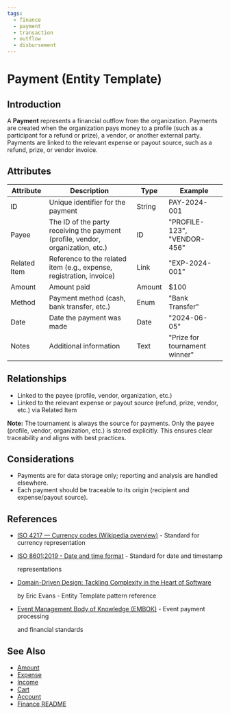 ```yaml
---
tags:
  - finance
  - payment
  - transaction
  - outflow
  - disbursement
---
```


# Payment (Entity Template)

## Introduction

A **Payment** represents a financial outflow from the organization. Payments are created when the organization pays
money to a profile (such as a participant for a refund or prize), a vendor, or another external party. Payments are
linked to the relevant expense or payout source, such as a refund, prize, or vendor invoice.

## Attributes

| Attribute    | Description                                                                     | Type   | Example                       |
| ------------ | ------------------------------------------------------------------------------- | ------ | ----------------------------- |
| ID           | Unique identifier for the payment                                               | String | PAY-2024-001                  |
| Payee        | The ID of the party receiving the payment (profile, vendor, organization, etc.) | ID     | "PROFILE-123", "VENDOR-456"   |
| Related Item | Reference to the related item (e.g., expense, registration, invoice)            | Link   | "EXP-2024-001"                |
| Amount       | Amount paid                                                                     | Amount | $100                          |
| Method       | Payment method (cash, bank transfer, etc.)                                      | Enum   | "Bank Transfer"               |
| Date         | Date the payment was made                                                       | Date   | "2024-06-05"                  |
| Notes        | Additional information                                                          | Text   | "Prize for tournament winner" |

## Relationships

- Linked to the payee (profile, vendor, organization, etc.)
- Linked to the relevant expense or payout source (refund, prize, vendor, etc.) via Related Item

**Note:** The tournament is always the source for payments. Only the payee (profile, vendor, organization, etc.) is
stored explicitly. This ensures clear traceability and aligns with best practices.

## Considerations

- Payments are for data storage only; reporting and analysis are handled elsewhere.
- Each payment should be traceable to its origin (recipient and expense/payout source).

## References

- [ISO 4217 — Currency codes (Wikipedia overview)](https://en.wikipedia.org/wiki/ISO_4217) - Standard for currency representation
- [ISO 8601:2019 - Date and time format](https://www.iso.org/standard/70907.html) - Standard for date and timestamp

  representations

- [Domain-Driven Design: Tackling Complexity in the Heart of Software](https://www.amazon.com/Domain-Driven-Design-Tackling-Complexity-Software/dp/0321125215)

  by Eric Evans - Entity Template pattern reference

- [Event Management Body of Knowledge (EMBOK)](https://www.embok.org/index.php/embok-model) - Event payment processing

  and financial standards

## See Also

- [Amount](../finance/amount.md)
- [Expense](../finance/expense.md)
- [Income](../finance/income.md)
- [Cart](../finance/cart.md)
- [Account](../identity/account/account.md)
- [Finance README](../finance/README.md)
